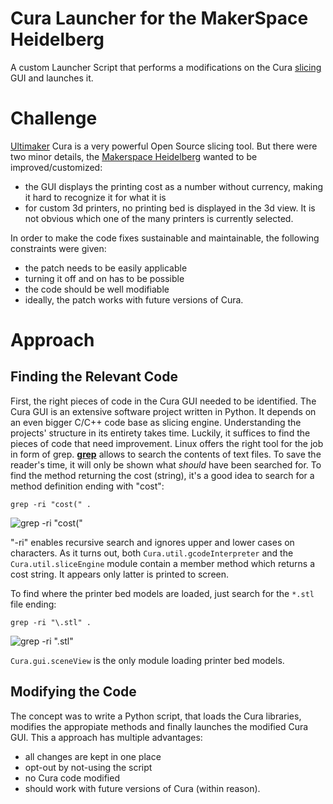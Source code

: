 # Cura Launcher for the MakerSpace Heidelberg
A custom Launcher Script that performs a modifications on the Cura [slicing](http://reprap.org/wiki/Slicer) GUI
and launches it.

# Challenge
[Ultimaker](https://ultimaker.com/en/products/cura-software) Cura is a very powerful Open Source slicing tool. But
there were two minor details, the [Makerspace Heidelberg](https://wiki.heidelberg-makerspace.de/wiki/Main_Page)
wanted to be improved/customized:
  * the GUI displays the printing cost as a number without currency, making it hard to recognize it for what it is
  * for custom 3d printers, no printing bed is displayed in the 3d view. It is not obvious which one of the many
    printers is currently selected.

In order to make the code fixes sustainable and maintainable, the following constraints were given:
  * the patch needs to be easily applicable
  * turning it off and on has to be possible
  * the code should be well modifiable
  * ideally, the patch works with future versions of Cura.

# Approach

## Finding the Relevant Code
First, the right pieces of code in the Cura GUI needed to be identified. The Cura GUI is an extensive software project
written in Python. It depends on an even bigger C/C++ code base as slicing engine. Understanding the projects' structure
in its entirety takes time. Luckily, it suffices to find the pieces of code that need improvement. Linux offers the
right tool for the job in form of grep. [**grep**](https://en.wikipedia.org/wiki/Grep) allows to search the contents
of text files. To save the reader's time, it will only be shown what *should* have been searched for. To find the method
returning the cost (string), it's a good idea to search for a method definition ending with "cost":
```shell
grep -ri "cost(" .
```
![grep -ri "cost("](https://dirktoewe.github.io/makerspace_cura_launcher/img/grep_cost.png)

"-ri" enables recursive search and ignores upper and lower cases on characters. As it turns out, both `Cura.util.gcodeInterpreter` and the `Cura.util.sliceEngine` module contain a member method
which returns a cost string. It appears only latter is printed to screen.

To find where the printer bed models are loaded, just search for the `*.stl` file ending:
```shell
grep -ri "\.stl" .
```
![grep -ri "\.stl"](https://dirktoewe.github.io/makerspace_cura_launcher/img/grep_stl.png)

`Cura.gui.sceneView` is the only module loading printer bed models.

## Modifying the Code
The concept was to write a Python script, that loads the Cura libraries, modifies the appropiate methods and finally launches the modified Cura GUI. This a approach has multiple advantages:
  * all changes are kept in one place
  * opt-out by not-using the script
  * no Cura code modified
  * should work with future versions of Cura (within reason).

